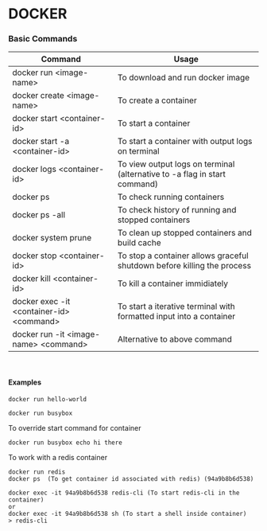 # DOCKER

### Basic Commands
Command | Usage
-------- | -------
docker run \<image-name\> | To download and run docker image
docker create \<image-name\>  | To create a container
docker start \<container-id\>  | To start a container
docker start -a \<container-id\>  | To start a container with output logs on terminal
docker logs \<container-id\>  | To view output logs on terminal (alternative to -a flag in start command)
docker ps  | To check running containers
docker ps  -all  | To check history of running and stopped containers
docker system prune  | To clean up stopped containers and build cache
docker stop \<container-id\>  | To stop a container allows graceful shutdown before killing the process
docker kill \<container-id\>  | To kill a container immidiately
docker exec -it \<container-id\> \<command\>  | To start a iterative terminal with formatted input into a container
docker run -it \<image-name\> \<command\>  | Alternative to above command

<br/>

#### Examples
```
docker run hello-world
```

```
docker run busybox
```

To override start command for container 
```
docker run busybox echo hi there
```

To work with a redis container
```
docker run redis
docker ps  (To get container id associated with redis) (94a9b8b6d538)

docker exec -it 94a9b8b6d538 redis-cli (To start redis-cli in the container)
or
docker exec -it 94a9b8b6d538 sh (To start a shell inside container)
> redis-cli
```




